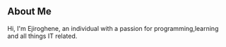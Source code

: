 ## About Me

Hi, I'm Ejiroghene, an individual with a passion for programming,learning and all things IT related.  
 

